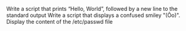 Write a script that prints “Hello, World”, followed by a new line to the standard output
Write a script that displays a confused smiley "(Ôo)".
Display the content of the /etc/passwd file
